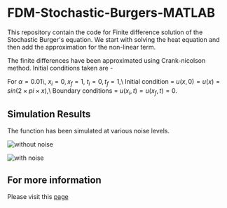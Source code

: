 # FDM-Stochastic-Burgers-MATLAB

This repository contain the code for Finite difference solution of the Stochastic Burger's equation.
We start with solving the heat equation and then add the approximation for the non-linear term.

The finite differences have been approximated using Crank-nicolson method. Initial conditions taken are -

For $\alpha = 0.01$\\,
$x_i =0, x_f =1$, $t_i = 0 , t_f = 1$,\\
Initial condition = $u(x,0) = u(x) = sin(2 \times pi \times x )$,\\
Boundary conditions = $u(x_i ,t) = u(x_f ,t) = 0.$

## Simulation Results

The function has been simulated at various noise levels. 

![without noise](../image/SBE_without_noise.png)

![with noise](../image/SBE_1_2.png)

## For more information

Please visit this [page](www.google.com)
